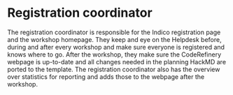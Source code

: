 # Registration coordinator

The registration coordinator is responsible for the Indico registration page and the workshop homepage.
They keep and eye on the Helpdesk before, during and after every workshop and make sure everyone is registered and knows where to go.
After the workshop, they make sure the CodeRefinery webpage is up-to-date and all changes needed in the planning HackMD are ported to the template.
The registration coordinator also has the overview over statistics for reporting and adds those to the webpage after the workshop.




